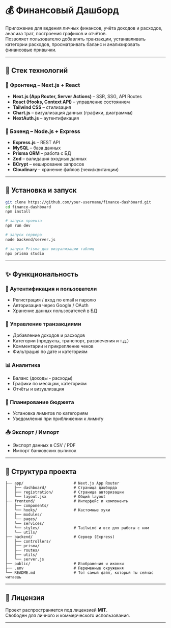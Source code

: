 # 💰 Финансовый Дашборд

Приложение для ведения личных финансов, учёта доходов и расходов, анализа трат, построения графиков и отчётов.  
Позволяет пользователю добавлять транзакции, устанавливать категории расходов, просматривать баланс и анализировать финансовые привычки.

---

## 🧩 Стек технологий

### 🔷 Фронтенд – Next.js + React

- **Next.js (App Router, Server Actions)** – SSR, SSG, API Routes
- **React (Hooks, Context API)** – управление состоянием
- **Tailwind CSS** – стилизация
- **Chart.js** – визуализация данных (графики, диаграммы)
- **NextAuth.js** – аутентификация

### 🔶 Бэкенд – Node.js + Express

- **Express.js** – REST API
- **MySQL** – база данных
- **Prisma ORM** – работа с БД
- **Zod** – валидация входных данных
- **BCrypt** – кеширование запросов
- **Cloudinary** – хранение файлов (чеки/квитанции)

---

## 🔧 Установка и запуск

```bash
git clone https://github.com/your-username/finance-dashboard.git
cd finance-dashboard
npm install

# запуск проекта
npm run dev

# запуск сервера
node backend/server.js

# запуск Prisma для визуализации таблиц
npx prisma studio
```
---

## ✨ Функциональность

### 🔐 Аутентификация и пользователи
- Регистрация / вход по email и паролю
- Авторизация через Google / OAuth
- Хранение данных пользователей в БД

### 💸 Управление транзакциями
- Добавление доходов и расходов
- Категории (продукты, транспорт, развлечения и т.д.)
- Комментарии и прикрепление чеков
- Фильтрация по дате и категориям

### 📊 Аналитика
- Баланс (доходы - расходы)
- Графики по месяцам, категориям
- Отчёты и визуализация

### 🧾 Планирование бюджета
- Установка лимитов по категориям
- Уведомления при приближении к лимиту

### 📤 Экспорт / Импорт
- Экспорт данных в CSV / PDF
- Импорт банковских выписок

---

## 📁 Структура проекта

```
├── app/                      # Next.js App Router
│   ├── dashboard/            # Страница дашборда
│   ├── registration/         # Страница авторизации
│   └── layout.jsx            # Общий layout
├── frontend/                 # Интерфейс и компоненты
│   ├── components/           
│   └── hooks/                # Кастомные хуки
│   ├── modules/
│   └── pages/
│   └── services/
│   └── styles/               # Tailwind и все для работы с ним
│   └── utils/
├── backend/                  # Сервер (Express)
│   ├── controllers/
│   ├── prisma/
│   ├── routes/
│   ├── utils/
│   └── server.js
├── public/                   # Изображения и иконки
├── .env                      # Переменные окружения
└── README.md                 # Тот самый файл, который ты сейчас читаешь
```

---

## 📄 Лицензия

Проект распространяется под лицензией **MIT**.  
Свободен для личного и коммерческого использования.

---
